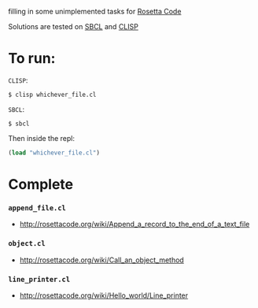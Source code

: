 filling in some unimplemented tasks for [Rosetta Code](http://rosettacode.org)

Solutions are tested on [SBCL](http://www.sbcl.org/getting.html) and [CLISP](http://www.clisp.org/)

# To run:
`CLISP`:
```
$ clisp whichever_file.cl
```

`SBCL`:
```
$ sbcl
```
Then inside the repl:
```lisp
(load "whichever_file.cl")
```

# Complete

### `append_file.cl`
 - http://rosettacode.org/wiki/Append_a_record_to_the_end_of_a_text_file

### `object.cl`
 - http://rosettacode.org/wiki/Call_an_object_method

### `line_printer.cl`
 - http://rosettacode.org/wiki/Hello_world/Line_printer

